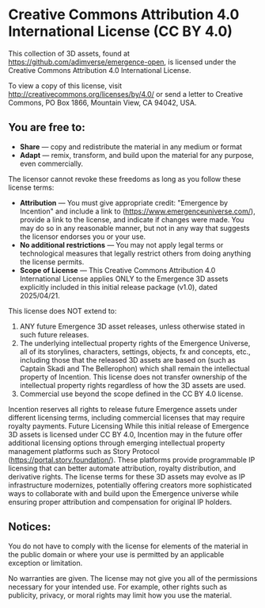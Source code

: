 # Creative Commons Attribution 4.0 International License (CC BY 4.0)

This collection of 3D assets, found at https://github.com/adimverse/emergence-open, is licensed under the Creative Commons Attribution 4.0 International License.

To view a copy of this license, visit http://creativecommons.org/licenses/by/4.0/ or send a letter to Creative Commons, PO Box 1866, Mountain View, CA 94042, USA.

## You are free to:

* **Share** — copy and redistribute the material in any medium or format
* **Adapt** — remix, transform, and build upon the material for any purpose, even commercially.

The licensor cannot revoke these freedoms as long as you follow these license terms:

* **Attribution** — You must give appropriate credit: "Emergence by Incention" and include a link to (https://www.emergenceuniverse.com/), provide a link to the license, and indicate if changes were made. You may do so in any reasonable manner, but not in any way that suggests the licensor endorses you or your use.
* **No additional restrictions** — You may not apply legal terms or technological measures that legally restrict others from doing anything the license permits.
* **Scope of License** — This Creative Commons Attribution 4.0 International License applies ONLY to the Emergence 3D assets explicitly included in this initial release package (v1.0), dated 2025/04/21.

This license does NOT extend to:
1. ANY future Emergence 3D asset releases, unless otherwise stated in such future releases.
2. The underlying intellectual property rights of the Emergence Universe, all of its storylines, characters, settings, objects, fx and concepts, etc., including those that the released 3D assets are based on (such as Captain Skadi and The Bellerophon) which shall remain the intellectual property of Incention. This license does not transfer ownership of the intellectual property rights regardless of how the 3D assets are used.
3. Commercial use beyond the scope defined in the CC BY 4.0 license.

Incention reserves all rights to release future Emergence assets under different licensing terms, including commercial licenses that may require royalty payments.
Future Licensing
While this initial release of Emergence 3D assets is licensed under CC BY 4.0, Incention may in the future offer additional licensing options through emerging intellectual property management platforms such as Story Protocol (https://portal.story.foundation/). These platforms provide programmable IP licensing that can better automate attribution, royalty distribution, and derivative rights.
The license terms for these 3D assets may evolve as IP infrastructure modernizes, potentially offering creators more sophisticated ways to collaborate with and build upon the Emergence universe while ensuring proper attribution and compensation for original IP holders.

## Notices:

You do not have to comply with the license for elements of the material in the public domain or where your use is permitted by an applicable exception or limitation.

No warranties are given. The license may not give you all of the permissions necessary for your intended use. For example, other rights such as publicity, privacy, or moral rights may limit how you use the material.